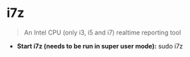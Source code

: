 # i7z
> An Intel CPU (only i3, i5 and i7) realtime reporting tool
- **Start i7z (needs to be run in super user mode):**
sudo i7z
